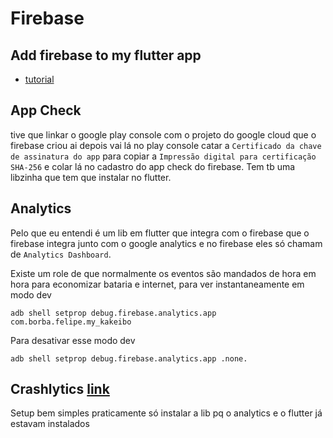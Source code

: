 # Firebase

## Add firebase to my flutter app

- [tutorial](https://firebase.google.com/docs/flutter/setup?platform=android)

## App Check

tive que linkar o google play console com o projeto do google cloud que o firebase criou
ai depois vai lá no play console catar a `Certificado da chave de assinatura do app` para copiar a `Impressão digital para certificação SHA-256` e colar lá no cadastro do app check do firebase.
Tem tb uma libzinha que tem que instalar no flutter.

## Analytics

Pelo que eu entendi é um lib em flutter que integra com o firebase que o firebase integra junto com o google analytics e no firebase eles só chamam de `Analytics Dashboard`.

Existe um role de que normalmente os eventos são mandados de hora em hora para economizar bataria e internet, para ver instantaneamente em modo dev

```console
adb shell setprop debug.firebase.analytics.app com.borba.felipe.my_kakeibo
```

Para desativar esse modo dev

```console
adb shell setprop debug.firebase.analytics.app .none.
```

## Crashlytics [link](https://firebase.google.com/docs/crashlytics/get-started?platform=flutter)
Setup bem simples praticamente só instalar a lib pq o analytics e o flutter já estavam instalados
